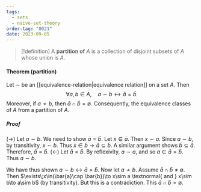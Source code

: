 ```yaml
---
tags:
  - sets
  - naive-set-theory
order-tag: "0021"
date: 2023-09-05
---
```

>[!definition]
>A **partition of** $A$ is a collection of disjoint subsets of $A$ whose union is $A$.

#### Theorem (partition)
Let $\sim$ be an [[equivalence-relation|equivalence relation]] on a set $A$. Then $$\forall a,b\in A,\quad a\sim b \leftrightarrow \bar{a}=\bar{b}$$
Moreover, if $a\not\sim b$, then $\bar{a}\cap \bar{b}=\emptyset$. 
Consequently, the equivalence classes of $A$ from a partition of $A$.
##### Proof
($\rightarrow$) Let $a\sim b$. We need to show $\bar{a}=\bar{b}$.
Let $x\in\bar{a}$. Then $x\sim a$. Since $a\sim b$, by transitivity, $x\sim b$.
Thus $x\in\bar{b}\to \bar{a}\subseteq \bar{b}$.
A similar argument shows $\bar{b}\subseteq \bar{a}$.
Therefore, $\bar{a}=\bar{b}$.
($\leftarrow$) Let $\bar{a}=\bar{b}$. By reflexivity, $a\sim a$, and so $a\in\bar{a}=\bar{b}$. Thus $a\sim b$.

We have thus shown $a\sim b\leftrightarrow \bar{a}=\bar{b}$.
Now let $a\not\sim b$. Assume $\bar{a}\cap \bar{b}\neq\emptyset$. Then $\exists\;x\in(\bar{a}\cap \bar{b})\to x\sim a \textnormal{ and } x\sim b\to a\sim b$ (by transitivity). But this is a contradiction. This $\bar{a}\cap \bar{b}=\emptyset$.